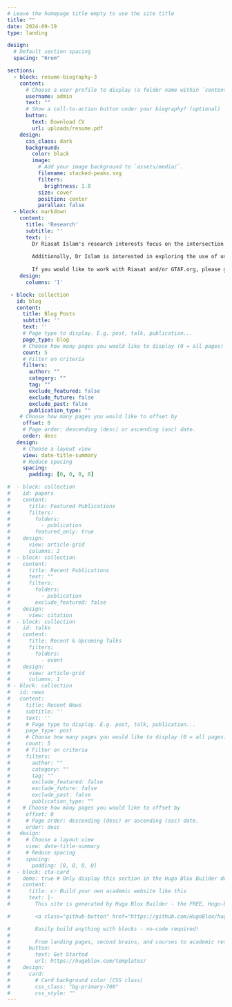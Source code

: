 ```yaml
---
# Leave the homepage title empty to use the site title
title: ""
date: 2024-09-19
type: landing

design:
  # Default section spacing
  spacing: "6rem"

sections:
  - block: resume-biography-3
    content:
      # Choose a user profile to display (a folder name within `content/authors/`)
      username: admin
      text: ""
      # Show a call-to-action button under your biography? (optional)
      button:
        text: Download CV
        url: uploads/resume.pdf
    design:
      css_class: dark
      background:
        color: black
        image:
          # Add your image background to `assets/media/`.
          filename: stacked-peaks.svg
          filters:
            brightness: 1.0
          size: cover
          position: center
          parallax: false
  - block: markdown
    content:
      title: 'Research'
      subtitle: ''
      text: |-
        Dr Riasat Islam's research interests focus on the intersection of Human-Computer Interaction (HCI) and Artificial Intelligence (AI). He is particularly passionate about developing user-centred AI systems with applications in healthcare and well-being, aiming to create solutions that enhance the user experience while supporting physical and mental health. 
        
        Additionally, Dr Islam is interested in exploring the use of user-centred AI in Islamic computing, with a focus on creating interconnected learning platforms that foster spiritual growth and well-being. 
        
        If you would like to work with Riasat and/or GTAF.org, please get in touch.
    design:
      columns: '1'

 - block: collection
   id: blog
   content:
     title: Blog Posts
     subtitle: ''
     text: ''
     # Page type to display. E.g. post, talk, publication...
     page_type: blog
     # Choose how many pages you would like to display (0 = all pages)
     count: 5
     # Filter on criteria
     filters:
       author: ""
       category: ""
       tag: ""
       exclude_featured: false
       exclude_future: false
       exclude_past: false
       publication_type: ""
    # Choose how many pages you would like to offset by
     offset: 0
     # Page order: descending (desc) or ascending (asc) date.
     order: desc
   design:
     # Choose a layout view
     view: date-title-summary
     # Reduce spacing
     spacing:
       padding: [0, 0, 0, 0]

#  - block: collection
#    id: papers
#    content:
#      title: Featured Publications
#      filters:
#        folders:
#          - publication
#        featured_only: true
#    design:
#      view: article-grid
#      columns: 2
#  - block: collection
#    content:
#      title: Recent Publications
#      text: ""
#      filters:
#        folders:
#          - publication
#        exclude_featured: false
#    design:
#      view: citation
#  - block: collection
#    id: talks
#    content:
#      title: Recent & Upcoming Talks
#      filters:
#        folders:
#          - event
#    design:
#      view: article-grid
#      columns: 1
# - block: collection
#   id: news
#   content:
#     title: Recent News
#     subtitle: ''
#     text: ''
#     # Page type to display. E.g. post, talk, publication...
#     page_type: post
#     # Choose how many pages you would like to display (0 = all pages)
#     count: 5
#     # Filter on criteria
#     filters:
#       author: ""
#       category: ""
#       tag: ""
#       exclude_featured: false
#       exclude_future: false
#       exclude_past: false
#       publication_type: ""
#    # Choose how many pages you would like to offset by
#     offset: 0
#     # Page order: descending (desc) or ascending (asc) date.
#     order: desc
#   design:
#     # Choose a layout view
#     view: date-title-summary
#     # Reduce spacing
#     spacing:
#       padding: [0, 0, 0, 0]
#  - block: cta-card
#    demo: true # Only display this section in the Hugo Blox Builder demo site
#    content:
#      title: 👉 Build your own academic website like this
#      text: |-
#        This site is generated by Hugo Blox Builder - the FREE, Hugo-based open source website builder trusted by 250,000+ academics like you.

#        <a class="github-button" href="https://github.com/HugoBlox/hugo-blox-builder" data-color-scheme="no-preference: light; light: light; dark: dark;" data-icon="octicon-star" data-size="large" data-show-count="true" aria-label="Star HugoBlox/hugo-blox-builder on GitHub">Star</a>

#        Easily build anything with blocks - no-code required!
#        
#        From landing pages, second brains, and courses to academic resumés, conferences, and tech blogs.
#      button:
#        text: Get Started
#        url: https://hugoblox.com/templates/
#    design:
#      card:
#        # Card background color (CSS class)
#        css_class: "bg-primary-700"
#        css_style: ""
---
```

